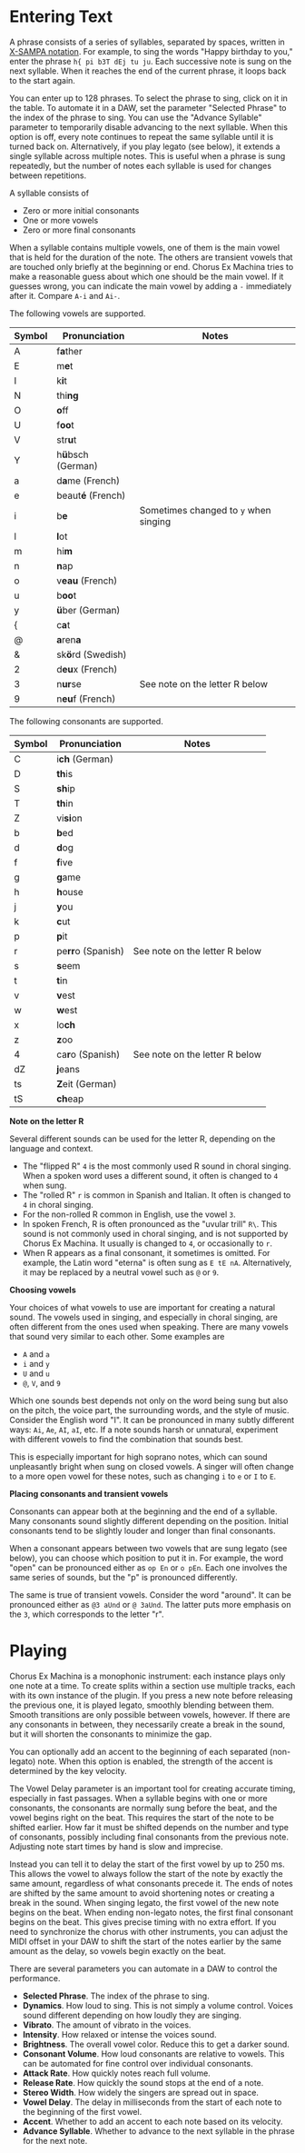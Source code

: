 # Entering Text

A phrase consists of a series of syllables, separated by spaces, written in [X-SAMPA notation](https://en.wikipedia.org/wiki/X-SAMPA).
For example, to sing the words "Happy birthday to you," enter the phrase `h{ pi b3T dEj tu ju`.  Each successive note is sung on
the next syllable.  When it reaches the end of the current phrase, it loops back to the start again.

You can enter up to 128 phrases.  To select the phrase to sing, click on it in the table.  To automate it in a DAW, set the parameter
"Selected Phrase" to the index of the phrase to sing.  You can use the "Advance Syllable" parameter to temporarily disable advancing
to the next syllable.  When this option is off, every note continues to repeat the same syllable until it is turned back on.
Alternatively, if you play legato (see below), it extends a single syllable across multiple notes.  This is useful when a phrase is
sung repeatedly, but the number of notes each syllable is used for changes between repetitions.

A syllable consists of

- Zero or more initial consonants
- One or more vowels
- Zero or more final consonants

When a syllable contains multiple vowels, one of them is the main vowel that is held for the duration of the note.  The others are
transient vowels that are touched only briefly at the beginning or end.  Chorus Ex Machina tries to make a reasonable guess about
which one should be the main vowel.  If it guesses wrong, you can indicate the main vowel by adding a `-` immediately after it.
Compare `A-i` and `Ai-`.

The following vowels are supported.

| Symbol | Pronunciation | Notes |
| --- | --- | --- |
| A | f**a**ther | |
| E | m**e**t | |
| I | k**i**t | |
| N | thi**ng** | |
| O | **o**ff | |
| U | f**oo**t | |
| V | str**u**t | |
| Y | h**ü**bsch (German) | |
| a | d**a**me (French) | |
| e | beaut**é** (French) | |
| i | b**e** | Sometimes changed to `y` when singing |
| l | **l**ot | |
| m | hi**m** | |
| n | **n**ap | |
| o | v**eau** (French) | |
| u | b**oo**t | |
| y | **ü**ber (German) | |
| { | c**a**t | |
| @ | **a**ren**a** | |
| & | sk**ö**rd (Swedish) | |
| 2 | d**eu**x (French) | |
| 3 | n**ur**se | See note on the letter R below |
| 9 | n**eu**f (French) | |

The following consonants are supported.

| Symbol | Pronunciation | Notes |
| --- | --- | --- |
| C | i**ch** (German) | |
| D | **th**is | |
| S | **sh**ip | |
| T | **th**in | |
| Z | vi**si**on | |
| b | **b**ed | |
| d | **d**og | |
| f | **f**ive | |
| g | **g**ame | |
| h | **h**ouse | |
| j | **y**ou | |
| k | **c**ut | |
| p | **p**it | |
| r | pe**rr**o (Spanish) | See note on the letter R below |
| s | **s**eem | |
| t | **t**in | |
| v | **v**est | |
| w | **w**est | |
| x | lo**ch** | |
| z | **z**oo | |
| 4 | ca**r**o (Spanish) | See note on the letter R below |
| dZ | **j**eans | |
| ts | **Z**eit (German) | |
| tS | **ch**eap | |

**Note on the letter R**

Several different sounds can be used for the letter R, depending on the language and context.

- The "flipped R" `4` is the most commonly used R sound in choral singing.  When a spoken word uses
  a different sound, it often is changed to `4` when sung.
- The "rolled R" `r` is common in Spanish and Italian.  It often is changed to `4` in choral singing.
- For the non-rolled R common in English, use the vowel `3`.
- In spoken French, R is often pronounced as the "uvular trill" `R\`.  This sound is not commonly
  used in choral singing, and is not supported by Chorus Ex Machina.  It usually is changed to `4`,
  or occasionally to `r`.
- When R appears as a final consonant, it sometimes is omitted.  For example, the Latin word
  "eterna" is often sung as `E tE nA`.  Alternatively, it may be replaced by a neutral vowel such
  as `@` or `9`.

**Choosing vowels**

Your choices of what vowels to use are important for creating a natural sound.  The vowels used in
singing, and especially in choral singing, are often different from the ones used when speaking.
There are many vowels that sound very similar to each other.  Some examples are

- `A` and `a`
- `i` and `y`
- `U` and `u`
- `@`, `V`, and `9`

Which one sounds best depends not only on the word being sung but also on the pitch, the voice
part, the surrounding words, and the style of music.  Consider the English word "I".  It can be
pronounced in many subtly different ways: `Ai`, `Ae`, `AI`, `aI`, etc.  If a note sounds harsh
or unnatural, experiment with different vowels to find the combination that sounds best.

This is especially important for high soprano notes, which can sound unpleasantly bright when sung
on closed vowels.  A singer will often change to a more open vowel for these notes, such as
changing `i` to `e` or `I` to `E`.

**Placing consonants and transient vowels**

Consonants can appear both at the beginning and the end of a syllable.  Many consonants sound slightly
different depending on the position.  Initial consonants tend to be slightly louder and longer than
final consonants.

When a consonant appears between two vowels that are sung legato (see below), you can choose which
position to put it in.  For example, the word "open" can be pronounced either as `op En` or `o pEn`.
Each one involves the same series of sounds, but the "p" is pronounced differently.

The same is true of transient vowels.  Consider the word "around".  It can be pronounced either as
`@3 aUnd` or `@ 3aUnd`.  The latter puts more emphasis on the `3`, which corresponds to the letter
"r".

# Playing

Chorus Ex Machina is a monophonic instrument: each instance plays only one note at a time.  To
create splits within a section use multiple tracks, each with its own instance of the plugin.  If you
press a new note before releasing the previous one, it is played legato, smoothly blending between
them.  Smooth transitions are only possible between vowels, however.  If there are any consonants
in between, they necessarily create a break in the sound, but it will shorten the consonants to
minimize the gap.

You can optionally add an accent to the beginning of each separated (non-legato) note.  When this
option is enabled, the strength of the accent is determined by the key velocity.

The Vowel Delay parameter is an important tool for creating accurate timing, especially in fast
passages.  When a syllable begins with one or more consonants, the consonants are normally sung
before the beat, and the vowel begins right on the beat.  This requires the start of the note to
be shifted earlier.  How far it must be shifted depends on the number and type of consonants,
possibly including final consonants from the previous note.  Adjusting note start times by hand is
slow and imprecise.

Instead you can tell it to delay the start of the first vowel by up to 250 ms.  This allows the
vowel to always follow the start of the note by exactly the same amount, regardless of what
consonants precede it.  The ends of notes are shifted by the same amount to avoid shortening
notes or creating a break in the sound.  When singing legato, the first vowel of the new note
begins on the beat.  When ending non-legato notes, the first final consonant begins on the beat.
This gives precise timing with no extra effort.  If you need to synchronize the chorus with other
instruments, you can adjust the MIDI offset in your DAW to shift the start of the notes earlier by
the same amount as the delay, so vowels begin exactly on the beat.

There are several parameters you can automate in a DAW to control the performance.

- **Selected Phrase**.  The index of the phrase to sing.
- **Dynamics**.  How loud to sing.  This is not simply a volume control.  Voices sound different
  depending on how loudly they are singing.
- **Vibrato**.  The amount of vibrato in the voices.
- **Intensity**.  How relaxed or intense the voices sound.
- **Brightness**.  The overall vowel color.  Reduce this to get a darker sound.
- **Consonant Volume**.  How loud consonants are relative to vowels.  This can be automated for
  fine control over individual consonants.
- **Attack Rate**.  How quickly notes reach full volume.
- **Release Rate**.  How quickly the sound stops at the end of a note.
- **Stereo Width**.  How widely the singers are spread out in space.
- **Vowel Delay**.  The delay in milliseconds from the start of each note to the beginning of the
  first vowel.
- **Accent**.  Whether to add an accent to each note based on its velocity.
- **Advance Syllable**.  Whether to advance to the next syllable in the phrase for the next note.